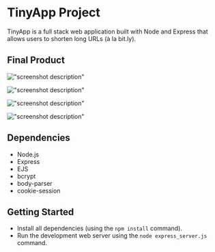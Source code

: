 # TinyApp Project

TinyApp is a full stack web application built with Node and Express that allows users to shorten long URLs (à la bit.ly).

## Final Product

!["screenshot description"](![image](https://user-images.githubusercontent.com/29681554/141431676-2fb79191-a9b1-48ff-ad69-c1f568696b2c.png)
)

!["screenshot description"](#)

!["screenshot description"](#)

!["screenshot description"](#)

## Dependencies

- Node.js
- Express
- EJS
- bcrypt
- body-parser
- cookie-session

## Getting Started

- Install all dependencies (using the `npm install` command).
- Run the development web server using the `node express_server.js` command.
